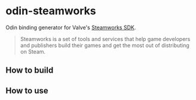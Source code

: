 # odin-steamworks
Odin binding generator for Valve's [Steamworks SDK](https://partner.steamgames.com/doc/sdk).

> Steamworks is a set of tools and services that help game developers and publishers build
> their games and get the most out of distributing on Steam.

## How to build

## How to use

